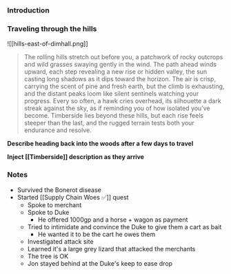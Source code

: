 ### Introduction

### Traveling through the hills

![[hills-east-of-dimhall.png]]

>The rolling hills stretch out before you, a patchwork of rocky outcrops and wild grasses swaying gently in the wind. The path ahead winds upward, each step revealing a new rise or hidden valley, the sun casting long shadows as it dips toward the horizon. The air is crisp, carrying the scent of pine and fresh earth, but the climb is exhausting, and the distant peaks loom like silent sentinels watching your progress. Every so often, a hawk cries overhead, its silhouette a dark streak against the sky, as if reminding you of how isolated you’ve become. Timberside lies beyond these hills, but each rise feels steeper than the last, and the rugged terrain tests both your endurance and resolve.

**Describe heading back into the woods after a few days to travel**

**Inject [[Timberside]] description as they arrive**

### Notes

- Survived the Bonerot disease
- Started [[Supply Chain Woes ✅]] quest
	- Spoke to merchant
	- Spoke to Duke
		- He offered 1000gp and a horse + wagon as payment
	- Tried to intimidate and convince the Duke to give them a cart as bait
		- He wanted it to be the cart he owes them
	- Investigated attack site
	- Learned it's a large grey lizard that attacked the merchants
	- The tree is OK
	- Jon stayed behind at the Duke's keep to ease drop